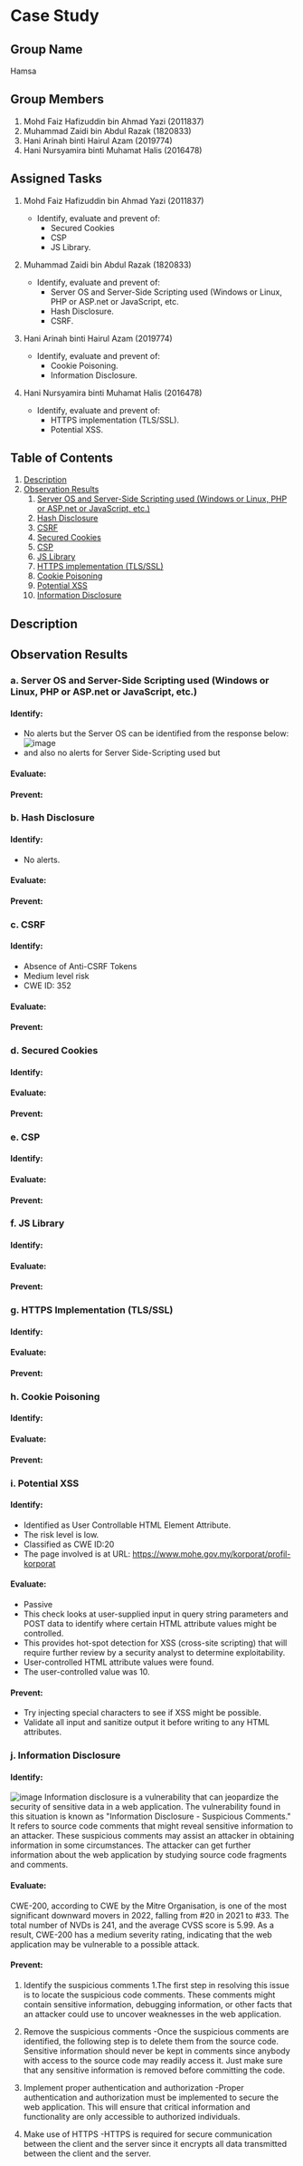 # Case Study

## Group Name
Hamsa

## Group Members
1. Mohd Faiz Hafizuddin bin Ahmad Yazi (2011837)
2. Muhammad Zaidi bin Abdul Razak (1820833)
3. Hani Arinah binti Hairul Azam (2019774)
4. Hani Nursyamira binti Muhamat Halis (2016478)

## Assigned Tasks
1. Mohd Faiz Hafizuddin bin Ahmad Yazi (2011837)
    - Identify, evaluate and prevent of:
      - Secured Cookies
      - CSP
      - JS Library.

2. Muhammad Zaidi bin Abdul Razak (1820833)
    - Identify, evaluate and prevent of:
      - Server OS and Server-Side Scripting used (Windows or Linux, PHP or ASP.net or JavaScript, etc.
      - Hash Disclosure.
      - CSRF.

3. Hani Arinah binti Hairul Azam (2019774)
    - Identify, evaluate and prevent of:
      - Cookie Poisoning.
      - Information Disclosure.

4. Hani Nursyamira binti Muhamat Halis (2016478)
    - Identify, evaluate and prevent of:
      - HTTPS implementation (TLS/SSL).
      - Potential XSS.

## Table of Contents
1. [Description](#desc)
2. [Observation Results](#obsv)
    1. [Server OS and Server-Side Scripting used (Windows or Linux, PHP or ASP.net or JavaScript, etc.)](#serv)
    2. [Hash Disclosure](#hash)
    3. [CSRF](#csrf)
    4. [Secured Cookies](#sec)
    5. [CSP](#csp)
    6. [JS Library](#jsl)
    7. [HTTPS implementation (TLS/SSL)](#https)
    8. [Cookie Poisoning](#coo)
    9. [Potential XSS](#pot)
    10. [Information Disclosure](#inf)

## <a name="desc"/> Description
## <a name="obsv"/>Observation Results
### <a name="serv"/>a. Server OS and Server-Side Scripting used (Windows or Linux, PHP or ASP.net or JavaScript, etc.)
#### Identify:
- No alerts but the Server OS can be identified from the response below: 
![image](https://user-images.githubusercontent.com/84786688/236816942-b77650b0-c9ba-4d94-bd66-0e5d024d2a2e.png)
- and also no alerts for Server Side-Scripting used but
#### Evaluate:
#### Prevent:
### <a name="hash"/> b. Hash Disclosure
#### Identify:
- No alerts.
#### Evaluate:
#### Prevent:
### <a name="csrf"/>c. CSRF
#### Identify:
- Absence of Anti-CSRF Tokens 
- Medium level risk
- CWE ID: 352
#### Evaluate:
#### Prevent:
### <a name="sec"/> d. Secured Cookies
#### Identify:
#### Evaluate:
#### Prevent:
### <a name="csp"/>e. CSP
#### Identify:
#### Evaluate:
#### Prevent:
### <a name="jsl"/>f. JS Library
#### Identify:
#### Evaluate:
#### Prevent:
### <a name="https"/>g. HTTPS Implementation (TLS/SSL)
#### Identify:
#### Evaluate:
#### Prevent:
### <a name="coo"/>h. Cookie Poisoning
#### Identify:
#### Evaluate:
#### Prevent:
### <a name="pot"/>i. Potential XSS
#### Identify:
  - Identified as User Controllable HTML Element Attribute.
  - The risk level is low.
  - Classified as CWE ID:20
  - The page involved is at URL: https://www.mohe.gov.my/korporat/profil-korporat 
#### Evaluate:
  - Passive
  - This check looks at user-supplied input in query string parameters and POST data to identify where certain HTML attribute values might be controlled. 
  - This provides hot-spot detection for XSS (cross-site scripting) that will require further review by a security analyst to determine exploitability.
  - User-controlled HTML attribute values were found. 
  - The user-controlled value was 10. 
#### Prevent:
  - Try injecting special characters to see if XSS might be possible.
  - Validate all input and sanitize output it before writing to any HTML attributes.
### <a name="inf"/>j. Information Disclosure
#### Identify:
![image](https://user-images.githubusercontent.com/121481219/236844193-4ee043a7-ea94-4b8f-91a8-6e2eb5b0ae67.png)
Information disclosure is a vulnerability that can jeopardize the security of sensitive data in a web application. The vulnerability found in this situation is known as "Information Disclosure - Suspicious Comments." It refers to source code comments that might reveal sensitive information to an attacker. These suspicious comments may assist an attacker in obtaining information in some circumstances. The attacker can get further information about the web application by studying source code fragments and comments. 
#### Evaluate:
CWE-200, according to CWE by the Mitre Organisation, is one of the most significant downward movers in 2022, falling from #20 in 2021 to #33. The total number of NVDs is 241, and the average CVSS score is 5.99. As a result, CWE-200 has a medium severity rating, indicating that the web application may be vulnerable to a possible attack.
#### Prevent:
1. Identify the suspicious comments
    1.The first step in resolving this issue is to locate the suspicious code comments. These comments might contain sensitive information, debugging information, or        other facts that an attacker could use to uncover weaknesses in the web application.

2. Remove the suspicious comments
    -Once the suspicious comments are identified, the following step is to delete them from the source code. Sensitive information should never be kept in comments          since anybody with access to the source code may readily access it. Just make sure that any sensitive information is removed before committing the code.

3. Implement proper authentication and authorization 
    -Proper authentication and authorization must be implemented to secure the web application. This will ensure that critical information and functionality are only        accessible to authorized individuals.

4. Make use of HTTPS
    -HTTPS is required for secure communication between the client and the server since it encrypts all data transmitted between the client and the server. 
